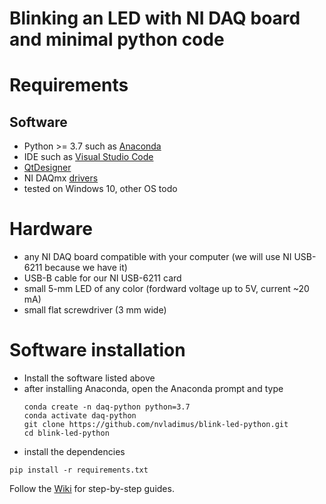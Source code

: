 # Blinking an LED with NI DAQ board and minimal python code

# Requirements
## Software
- Python >= 3.7 such as [Anaconda](https://www.anaconda.com/download)
- IDE such as [Visual Studio Code](https://code.visualstudio.com/download)
- [QtDesigner](https://build-system.fman.io/qt-designer-download)
- NI DAQmx [drivers](https://www.ni.com/en/support/downloads/drivers/download.ni-daq-mx.html)
- tested on Windows 10, other OS todo

# Hardware
- any NI DAQ board compatible with your computer (we will use NI USB-6211 because we have it)
- USB-B cable for our NI USB-6211 card
- small 5-mm LED of any color (fordward voltage up to 5V, current ~20 mA)
- small flat screwdriver (3 mm wide)

# Software installation
- Install the software listed above
- after installing Anaconda, open the Anaconda prompt and type
  ```
  conda create -n daq-python python=3.7
  conda activate daq-python
  git clone https://github.com/nvladimus/blink-led-python.git
  cd blink-led-python
  ```
- install the dependencies
```
pip install -r requirements.txt
```

Follow the [Wiki](https://github.com/nvladimus/blink-led-python/wiki) for step-by-step guides.
